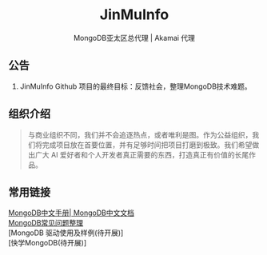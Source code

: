 <h1 align="center">JinMuInfo</h1>
<p align="center">MongoDB亚太区总代理 |  Akamai 代理 </p>


<!--announce-->

## **公告**

1.  JinMuInfo Github 项目的最终目标：反馈社会，整理MongoDB技术难题。

<!--endannounce-->

<!--intro-->

## **组织介绍**

> 与商业组织不同，我们并不会追逐热点，或者唯利是图。作为公益组织，我们将完成项目放在首要位置，并有足够时间把项目打磨到极致。我们希望做出广大 AI 爱好者和个人开发者真正需要的东西，打造真正有价值的长尾作品。
> 

##  **常用链接** 
[MongoDB中文手册| MongoDB中文文档](https://docs.jinmu.info/MongoDB-Manual-zh/)  
[MongoDB常见问题整理]()    
[MongoDB 驱动使用及样例(待开展)]  
[快学MongoDB(待开展)]   


